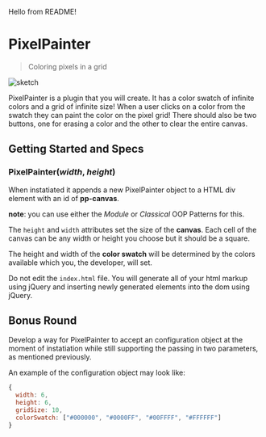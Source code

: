 Hello from README!

PixelPainter
============

> Coloring pixels in a grid

![sketch](http://i.imgur.com/6kLmYWp.png)

PixelPainter is a plugin that you will create. It has a color swatch of infinite colors and a grid of infinite size! When a user clicks on a color from the swatch they can paint the color on the pixel grid! There should also be two buttons, one for erasing a color and the other to clear the entire canvas.

## Getting Started and Specs

### PixelPainter(_width_, _height_)
When instatiated it appends a new PixelPainter object to a HTML div element with an id of **pp-canvas**.

**note**: you can use either the _Module_ or _Classical_ OOP Patterns for this.

The `height` and `width` attributes set the size of the **canvas**. Each cell of the canvas can be any width or height you choose but it should be a square.

The height and width of the **color swatch** will be determined by the colors available which you, the developer, will set.

Do not edit the `index.html` file. You will generate all of your html markup using jQuery and inserting newly generated elements into the dom using jQuery.

## Bonus Round
Develop a way for PixelPainter to accept an configuration object at the moment of instatiation while still supporting the passing in two parameters, as mentioned previously.

An example of the configuration object may look like:

```javascript
{
  width: 6,
  height: 6,
  gridSize: 10,
  colorSwatch: ["#000000", "#0000FF", "#00FFFF", "#FFFFFF"]
}
```
